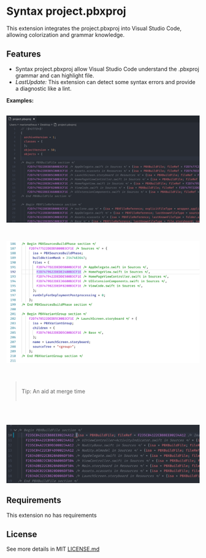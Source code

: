 # Syntax project.pbxproj

This extension integrates the project.pbxproj into Visual Studio Code, allowing colorization and grammar knowledge.

## Features

- Syntax project.pbxproj allow Visual Studio Code understand the .pbxproj grammar and can highlight file.
- *LastUpdate:* This extension can detect some syntax errors and provide a diagnostic like a lint.

**Examples:**
<br/> <br/>

![Example 1](https://github.com/MarioMatheus/syntax-project-pbxproj/raw/master/images/screenshot_1.png)

<br/>

![Example 2](https://github.com/MarioMatheus/syntax-project-pbxproj/raw/master/images/screenshot_2.png)

<br/>

> <br/>
> Tip: An aid at merge time <br/>
> <br/>

<br/> <br/>

![Example 3](https://github.com/MarioMatheus/syntax-project-pbxproj/raw/master/images/screenshot_3.png)


## Requirements

This extension no has requirements

## License

See more details in MIT [LICENSE.md](https://github.com/MarioMatheus/syntax-project-pbxproj/blob/master/LICENSE)
